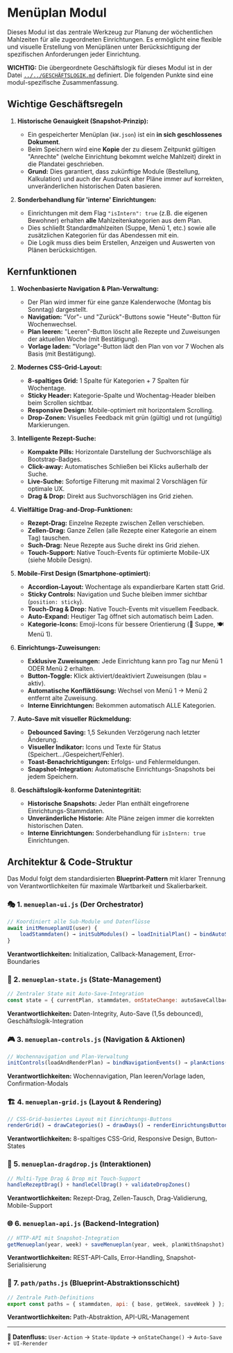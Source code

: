 # Menüplan Modul

Dieses Modul ist das zentrale Werkzeug zur Planung der wöchentlichen Mahlzeiten für alle zugeordneten Einrichtungen. Es ermöglicht eine flexible und visuelle Erstellung von Menüplänen unter Berücksichtigung der spezifischen Anforderungen jeder Einrichtung.

**WICHTIG:** Die übergeordnete Geschäftslogik für dieses Modul ist in der Datei [`../../GESCHÄFTSLOGIK.md`](../../GESCHÄFTSLOGIK.md) definiert. Die folgenden Punkte sind eine modul-spezifische Zusammenfassung.

## Wichtige Geschäftsregeln

1.  **Historische Genauigkeit (Snapshot-Prinzip):**
    *   Ein gespeicherter Menüplan (`kW.json`) ist ein **in sich geschlossenes Dokument**.
    *   Beim Speichern wird eine **Kopie** der zu diesem Zeitpunkt gültigen "Anrechte" (welche Einrichtung bekommt welche Mahlzeit) direkt in die Plandatei geschrieben.
    *   **Grund:** Dies garantiert, dass zukünftige Module (Bestellung, Kalkulation) und auch der Ausdruck alter Pläne immer auf korrekten, unveränderlichen historischen Daten basieren.

2.  **Sonderbehandlung für 'interne' Einrichtungen:**
    *   Einrichtungen mit dem Flag `"isIntern": true` (z.B. die eigenen Bewohner) erhalten **alle** Mahlzeitenkategorien aus dem Plan.
    *   Dies schließt Standardmahlzeiten (Suppe, Menü 1, etc.) sowie alle zusätzlichen Kategorien für das Abendessen mit ein.
    *   Die Logik muss dies beim Erstellen, Anzeigen und Auswerten von Plänen berücksichtigen.

## Kernfunktionen

1.  **Wochenbasierte Navigation & Plan-Verwaltung:**
    *   Der Plan wird immer für eine ganze Kalenderwoche (Montag bis Sonntag) dargestellt.
    *   **Navigation:** "Vor"- und "Zurück"-Buttons sowie "Heute"-Button für Wochenwechsel.
    *   **Plan leeren:** "Leeren"-Button löscht alle Rezepte und Zuweisungen der aktuellen Woche (mit Bestätigung).
    *   **Vorlage laden:** "Vorlage"-Button lädt den Plan von vor 7 Wochen als Basis (mit Bestätigung).

2.  **Modernes CSS-Grid-Layout:**
    *   **8-spaltiges Grid:** 1 Spalte für Kategorien + 7 Spalten für Wochentage.
    *   **Sticky Header:** Kategorie-Spalte und Wochentag-Header bleiben beim Scrollen sichtbar.
    *   **Responsive Design:** Mobile-optimiert mit horizontalem Scrolling.
    *   **Drop-Zonen:** Visuelles Feedback mit grün (gültig) und rot (ungültig) Markierungen.

3.  **Intelligente Rezept-Suche:**
    *   **Kompakte Pills:** Horizontale Darstellung der Suchvorschläge als Bootstrap-Badges.
    *   **Click-away:** Automatisches Schließen bei Klicks außerhalb der Suche.
    *   **Live-Suche:** Sofortige Filterung mit maximal 2 Vorschlägen für optimale UX.
    *   **Drag & Drop:** Direkt aus Suchvorschlägen ins Grid ziehen.

4.  **Vielfältige Drag-and-Drop-Funktionen:**
    *   **Rezept-Drag:** Einzelne Rezepte zwischen Zellen verschieben.
    *   **Zellen-Drag:** Ganze Zellen (alle Rezepte einer Kategorie an einem Tag) tauschen.
    *   **Such-Drag:** Neue Rezepte aus Suche direkt ins Grid ziehen.
    *   **Touch-Support:** Native Touch-Events für optimierte Mobile-UX (siehe Mobile Design).

5.  **Mobile-First Design (Smartphone-optimiert):**
    *   **Accordion-Layout:** Wochentage als expandierbare Karten statt Grid.
    *   **Sticky Controls:** Navigation und Suche bleiben immer sichtbar (`position: sticky`).
    *   **Touch-Drag & Drop:** Native Touch-Events mit visuellem Feedback.
    *   **Auto-Expand:** Heutiger Tag öffnet sich automatisch beim Laden.
    *   **Kategorie-Icons:** Emoji-Icons für bessere Orientierung (🍲 Suppe, 🍽️ Menü 1).

6.  **Einrichtungs-Zuweisungen:**
    *   **Exklusive Zuweisungen:** Jede Einrichtung kann pro Tag nur Menü 1 ODER Menü 2 erhalten.
    *   **Button-Toggle:** Klick aktiviert/deaktiviert Zuweisungen (blau = aktiv).
    *   **Automatische Konfliktlösung:** Wechsel von Menü 1 → Menü 2 entfernt alte Zuweisung.
    *   **Interne Einrichtungen:** Bekommen automatisch ALLE Kategorien.

7.  **Auto-Save mit visueller Rückmeldung:**
    *   **Debounced Saving:** 1,5 Sekunden Verzögerung nach letzter Änderung.
    *   **Visueller Indikator:** Icons und Texte für Status (Speichert.../Gespeichert/Fehler).
    *   **Toast-Benachrichtigungen:** Erfolgs- und Fehlermeldungen.
    *   **Snapshot-Integration:** Automatische Einrichtungs-Snapshots bei jedem Speichern.

8.  **Geschäftslogik-konforme Datenintegrität:**
    *   **Historische Snapshots:** Jeder Plan enthält eingefrorene Einrichtungs-Stammdaten.
    *   **Unveränderliche Historie:** Alte Pläne zeigen immer die korrekten historischen Daten.
    *   **Interne Einrichtungen:** Sonderbehandlung für `isIntern: true` Einrichtungen.

## Architektur & Code-Struktur

Das Modul folgt dem standardisierten **Blueprint-Pattern** mit klarer Trennung von Verantwortlichkeiten für maximale Wartbarkeit und Skalierbarkeit.

### **🎭 1. `menueplan-ui.js` (Der Orchestrator)**
```javascript
// Koordiniert alle Sub-Module und Datenflüsse
await initMenueplanUI(user) {
    loadStammdaten() → initSubModules() → loadInitialPlan() → bindAutoSave()
}
```
**Verantwortlichkeiten:** Initialization, Callback-Management, Error-Boundaries

### **🧠 2. `menueplan-state.js` (State-Management)**
```javascript
// Zentraler State mit Auto-Save-Integration
const state = { currentPlan, stammdaten, onStateChange: autoSaveCallback };
```
**Verantwortlichkeiten:** Daten-Integrity, Auto-Save (1,5s debounced), Geschäftslogik-Integration

### **🎮 3. `menueplan-controls.js` (Navigation & Aktionen)**
```javascript
// Wochennavigation und Plan-Verwaltung
initControls(loadAndRenderPlan) → bindNavigationEvents() → planActions()
```
**Verantwortlichkeiten:** Wochennavigation, Plan leeren/Vorlage laden, Confirmation-Modals

### **🏗️ 4. `menueplan-grid.js` (Layout & Rendering)**
```javascript
// CSS-Grid-basiertes Layout mit Einrichtungs-Buttons
renderGrid() → drawCategories() → drawDays() → renderEinrichtungsButtons()
```
**Verantwortlichkeiten:** 8-spaltiges CSS-Grid, Responsive Design, Button-States

### **🎯 5. `menueplan-dragdrop.js` (Interaktionen)**
```javascript
// Multi-Type Drag & Drop mit Touch-Support
handleRezeptDrag() + handleCellDrag() + validateDropZones()
```
**Verantwortlichkeiten:** Rezept-Drag, Zellen-Tausch, Drag-Validierung, Mobile-Support

### **🌐 6. `menueplan-api.js` (Backend-Integration)**
```javascript
// HTTP-API mit Snapshot-Integration
getMenueplan(year, week) + saveMenueplan(year, week, planWithSnapshot)
```
**Verantwortlichkeiten:** REST-API-Calls, Error-Handling, Snapshot-Serialisierung

### **📁 7. `path/paths.js` (Blueprint-Abstraktionsschicht)**
```javascript
// Zentrale Path-Definitions
export const paths = { stammdaten, api: { base, getWeek, saveWeek } };
```
**Verantwortlichkeiten:** Path-Abstraktion, API-URL-Management

---

**🔗 Datenfluss:** `User-Action` → `State-Update` → `onStateChange()` → `Auto-Save + UI-Rerender` 
